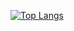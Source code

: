 [![Top Langs](https://github-readme-stats.vercel.app/api/top-langs/?username=stevenoh2003)](https://github.com/anuraghazra/github-readme-stats)
